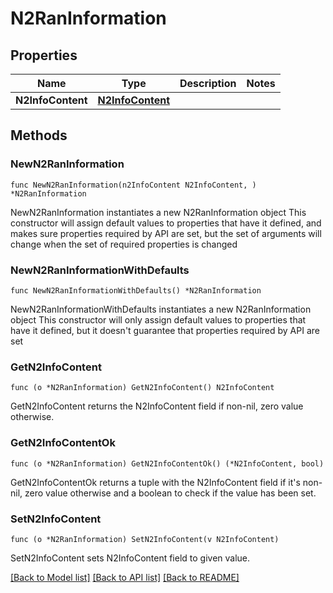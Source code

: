# N2RanInformation

## Properties

Name | Type | Description | Notes
------------ | ------------- | ------------- | -------------
**N2InfoContent** | [**N2InfoContent**](N2InfoContent.md) |  | 

## Methods

### NewN2RanInformation

`func NewN2RanInformation(n2InfoContent N2InfoContent, ) *N2RanInformation`

NewN2RanInformation instantiates a new N2RanInformation object
This constructor will assign default values to properties that have it defined,
and makes sure properties required by API are set, but the set of arguments
will change when the set of required properties is changed

### NewN2RanInformationWithDefaults

`func NewN2RanInformationWithDefaults() *N2RanInformation`

NewN2RanInformationWithDefaults instantiates a new N2RanInformation object
This constructor will only assign default values to properties that have it defined,
but it doesn't guarantee that properties required by API are set

### GetN2InfoContent

`func (o *N2RanInformation) GetN2InfoContent() N2InfoContent`

GetN2InfoContent returns the N2InfoContent field if non-nil, zero value otherwise.

### GetN2InfoContentOk

`func (o *N2RanInformation) GetN2InfoContentOk() (*N2InfoContent, bool)`

GetN2InfoContentOk returns a tuple with the N2InfoContent field if it's non-nil, zero value otherwise
and a boolean to check if the value has been set.

### SetN2InfoContent

`func (o *N2RanInformation) SetN2InfoContent(v N2InfoContent)`

SetN2InfoContent sets N2InfoContent field to given value.



[[Back to Model list]](../README.md#documentation-for-models) [[Back to API list]](../README.md#documentation-for-api-endpoints) [[Back to README]](../README.md)


